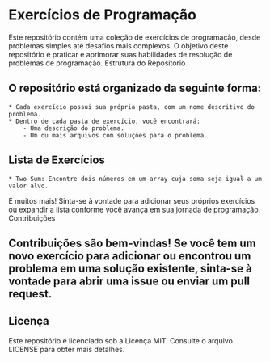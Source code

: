 # **Exercícios de Programação**

Este repositório contém uma coleção de exercícios de programação, desde problemas simples até desafios mais complexos. O objetivo deste repositório é praticar e aprimorar suas habilidades de resolução de problemas de programação.
Estrutura do Repositório

## O repositório está organizado da seguinte forma:

    * Cada exercício possui sua própria pasta, com um nome descritivo do problema.
    * Dentro de cada pasta de exercício, você encontrará:
        - Uma descrição do problema.
        - Um ou mais arquivos com soluções para o problema.

## Lista de Exercícios

    * Two Sum: Encontre dois números em um array cuja soma seja igual a um valor alvo.

E muitos mais! Sinta-se à vontade para adicionar seus próprios exercícios ou expandir a lista conforme você avança em sua jornada de programação.
Contribuições

## Contribuições são bem-vindas! Se você tem um novo exercício para adicionar ou encontrou um problema em uma solução existente, sinta-se à vontade para abrir uma issue ou enviar um pull request.

## Licença

Este repositório é licenciado sob a Licença MIT. Consulte o arquivo LICENSE para obter mais detalhes.